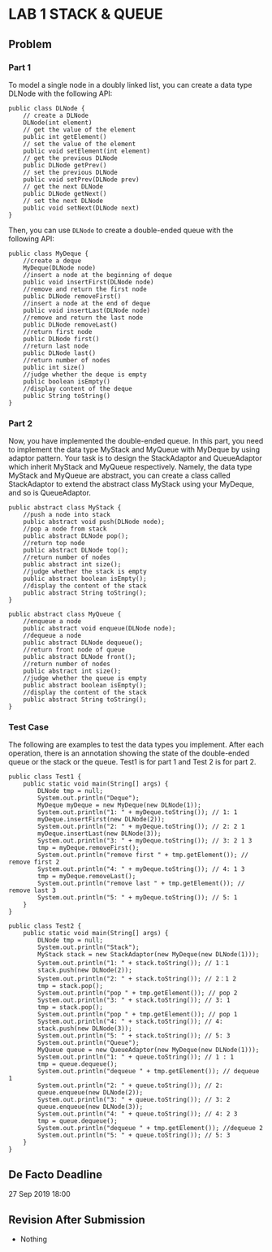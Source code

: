 # LAB 1  STACK & QUEUE

## Problem
### Part 1
To model a single node in a doubly linked list, you can create a data type DLNode with the following API:
```
public class DLNode {
    // create a DLNode  
    DLNode(int element) 
    // get the value of the element
    public int getElement() 
    // set the value of the element
    public void setElement(int element)
    // get the previous DLNode  
    public DLNode getPrev() 
    // set the previous DLNode
    public void setPrev(DLNode prev)
    // get the next DLNode  
    public DLNode getNext() 
    // set the next DLNode  
    public void setNext(DLNode next)
}
```
Then, you can use `DLNode` to create a double-ended queue with the following API:
```
public class MyDeque {
    //create a deque  
    MyDeque(DLNode node)
    //insert a node at the beginning of deque
    public void insertFirst(DLNode node)
    //remove and return the first node
    public DLNode removeFirst()
    //insert a node at the end of deque
    public void insertLast(DLNode node)
    //remove and return the last node  
    public DLNode removeLast()
    //return first node  
    public DLNode first()
    //return last node  
    public DLNode last()
    //return number of nodes  
    public int size()
    //judge whether the deque is empty
    public boolean isEmpty()
    //display content of the deque
    public String toString()
}
```
### Part 2
Now, you have implemented the double-ended queue. In this part, you need to implement the data type MyStack and MyQueue with MyDeque by using adaptor pattern. Your task is to design the StackAdaptor and QueueAdaptor which inherit MyStack and MyQueue respectively. 
Namely, the data type MyStack and MyQueue are abstract, you can create a class called StackAdaptor to extend the abstract class MyStack using your MyDeque, and so is QueueAdaptor.
```
public abstract class MyStack {
    //push a node into stack  
    public abstract void push(DLNode node);
    //pop a node from stack  
    public abstract DLNode pop();  
    //return top node  
    public abstract DLNode top();  
    //return number of nodes  
    public abstract int size();  
    //judge whether the stack is empty
    public abstract boolean isEmpty(); 
    //display the content of the stack
    public abstract String toString();
}
```
```
public abstract class MyQueue {
    //enqueue a node  
    public abstract void enqueue(DLNode node);
    //dequeue a node
    public abstract DLNode dequeue();
    //return front node of queue
    public abstract DLNode front();
    //return number of nodes
    public abstract int size();
    //judge whether the queue is empty
    public abstract boolean isEmpty();
    //display the content of the stack
    public abstract String toString();
}
```
### Test Case
The following are examples to test the data types you implement. After each operation, there is an annotation showing the state of the double-ended queue or the stack or the queue. Test1 is for part 1 and Test 2 is for part 2.
```
public class Test1 {
    public static void main(String[] args) {
        DLNode tmp = null;
        System.out.println("Deque");
        MyDeque myDeque = new MyDeque(new DLNode(1));
        System.out.println("1: " + myDeque.toString()); // 1: 1
        myDeque.insertFirst(new DLNode(2));
        System.out.println("2: " + myDeque.toString()); // 2: 2 1
        myDeque.insertLast(new DLNode(3));
        System.out.println("3: " + myDeque.toString()); // 3: 2 1 3
        tmp = myDeque.removeFirst();
        System.out.println("remove first " + tmp.getElement()); // remove first 2
        System.out.println("4: " + myDeque.toString()); // 4: 1 3
        tmp = myDeque.removeLast();
        System.out.println("remove last " + tmp.getElement()); // remove last 3
        System.out.println("5: " + myDeque.toString()); // 5: 1
    }
}
```
```
public class Test2 {
    public static void main(String[] args) {
        DLNode tmp = null;
        System.out.println("Stack");
        MyStack stack = new StackAdaptor(new MyDeque(new DLNode(1)));
        System.out.println("1: " + stack.toString()); // 1：1
        stack.push(new DLNode(2));
        System.out.println("2: " + stack.toString()); // 2：1 2
        tmp = stack.pop();
        System.out.println("pop " + tmp.getElement()); // pop 2
        System.out.println("3: " + stack.toString()); // 3: 1
        tmp = stack.pop();
        System.out.println("pop " + tmp.getElement()); // pop 1
        System.out.println("4: " + stack.toString()); // 4:
        stack.push(new DLNode(3));
        System.out.println("5: " + stack.toString()); // 5: 3
        System.out.println("Queue");
        MyQueue queue = new QueueAdaptor(new MyDeque(new DLNode(1)));
        System.out.println("1: " + queue.toString()); // 1 : 1
        tmp = queue.dequeue();
        System.out.println("dequeue " + tmp.getElement()); // dequeue 1
        System.out.println("2: " + queue.toString()); // 2:
        queue.enqueue(new DLNode(2));
        System.out.println("3: " + queue.toString()); // 3: 2
        queue.enqueue(new DLNode(3));
        System.out.println("4: " + queue.toString()); // 4: 2 3
        tmp = queue.dequeue();
        System.out.println("dequeue " + tmp.getElement()); //dequeue 2
        System.out.println("5: " + queue.toString()); // 5: 3
    }
}
```
## De Facto Deadline
27 Sep 2019 18:00

## Revision After Submission
* Nothing